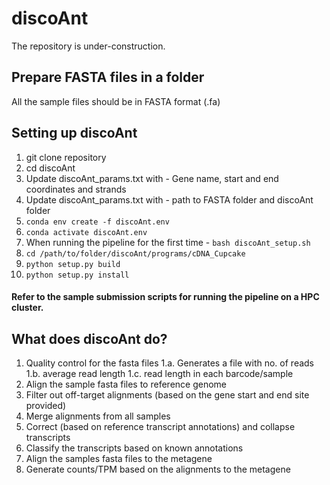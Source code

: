 # discoAnt
The repository is under-construction.

## Prepare FASTA files in a folder
All the sample files should be in FASTA format (.fa)

## Setting up discoAnt

1. git clone repository
2. cd discoAnt
3. Update discoAnt_params.txt with - Gene name, start and end coordinates and strands
4. Update discoAnt_params.txt with - path to FASTA folder and discoAnt folder
5. ```conda env create -f discoAnt.env```
6. ```conda activate discoAnt.env```
7. When running the pipeline for the first time - ```bash discoAnt_setup.sh```
8. ```cd /path/to/folder/discoAnt/programs/cDNA_Cupcake```
9. ```python setup.py build```
10. ```python setup.py install```

#### Refer to the sample submission scripts for running the pipeline on a HPC cluster.

## What does discoAnt do?

1. Quality control for the fasta files 
1.a. Generates a file with no. of reads
1.b. average read length
1.c. read length in each barcode/sample 
2. Align the sample fasta files to reference genome
3. Filter out off-target alignments (based on the gene start and end site provided)
4. Merge alignments from all samples
5. Correct (based on reference transcript annotations) and collapse transcripts
6. Classify the transcripts based on known annotations 
7. Align the samples fasta files to the metagene 
8. Generate counts/TPM based on the alignments to the metagene



